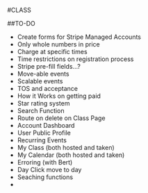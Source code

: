 #CLASS

##TO-DO
* Create forms for Stripe Managed Accounts
* Only whole numbers in price
* Charge at specific times
* Time restrictions on registration process
* Stripe pre-fill fields...?
* Move-able events
* Scalable events
* TOS and acceptance
* How it Works on getting paid
* Star rating system
* Search Function
* Route on delete on Class Page
* Account Dashboard
* User Public Profile
* Recurring Events
* My Class (both hosted and taken)
* My Calendar (both hosted and taken)
* Erroring (with Bert)
* Day Click move to day
* Seaching functions
* 

